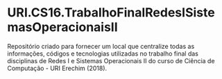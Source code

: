 # URI.CS16.TrabalhoFinalRedesISistemasOperacionaisII
Repositório criado para fornecer um local que centralize todas as informações, códigos e tecnologias utilizadas no trabalho final das disciplinas de Redes I e Sistemas Operacionais II do curso de Ciência de Computação - URI Erechim (2018).
